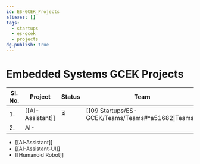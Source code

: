 ```yaml
---
id: ES-GCEK_Projects
aliases: []
tags:
  - startups
  - es-gcek
  - projects
dg-publish: true
---
```

# Embedded Systems GCEK Projects


| **Sl. No.** | **Project**      | **Status** | Team                                               |
| ----------- | ---------------- | ---------- | -------------------------------------------------- |
| 1.          | [[AI-Assistant]] | ⏳          | [[09 Startups/ES-GCEK/Teams/Teams#^a51682\|Teams]] |
| 2.          | AI-              |            |                                                    |



- [[AI-Assistant]]
- [[AI-Assistant-UI]]
- [[Humanoid Robot]]